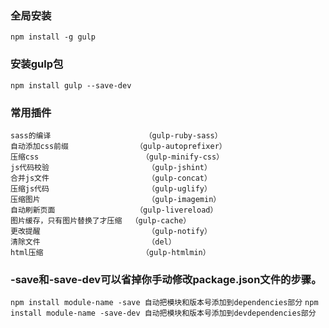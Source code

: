 


### 全局安装

`npm install -g gulp`

### 安装gulp包

`npm install gulp --save-dev  `

### 常用插件

```
sass的编译                   	（gulp-ruby-sass）
自动添加css前缀              	（gulp-autoprefixer）
压缩css                      	（gulp-minify-css）
js代码校验                   	（gulp-jshint）
合并js文件                   	（gulp-concat）
压缩js代码                   	（gulp-uglify）
压缩图片                     	（gulp-imagemin）
自动刷新页面                 	（gulp-livereload）
图片缓存，只有图片替换了才压缩  （gulp-cache）
更改提醒                        （gulp-notify）
清除文件                    	（del）
html压缩                     	（gulp-htmlmin）
```

### -save和-save-dev可以省掉你手动修改package.json文件的步骤。

`npm install module-name -save 自动把模块和版本号添加到dependencies部分`
`npm install module-name -save-dev 自动把模块和版本号添加到devdependencies部分`
